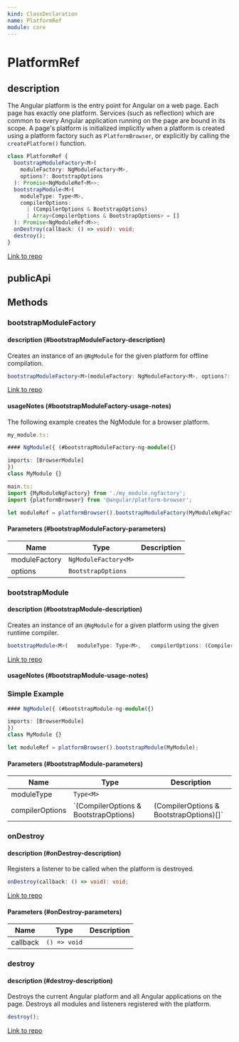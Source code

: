 ```yaml
---
kind: ClassDeclaration
name: PlatformRef
module: core
---
```


# PlatformRef

## description

The Angular platform is the entry point for Angular on a web page.
Each page has exactly one platform. Services (such as reflection) which are common
to every Angular application running on the page are bound in its scope.
A page's platform is initialized implicitly when a platform is created using a platform
factory such as `PlatformBrowser`, or explicitly by calling the `createPlatform()` function.

```ts
class PlatformRef {
  bootstrapModuleFactory<M>(
    moduleFactory: NgModuleFactory<M>,
    options?: BootstrapOptions
  ): Promise<NgModuleRef<M>>;
  bootstrapModule<M>(
    moduleType: Type<M>,
    compilerOptions:
      | (CompilerOptions & BootstrapOptions)
      | Array<CompilerOptions & BootstrapOptions> = []
  ): Promise<NgModuleRef<M>>;
  onDestroy(callback: () => void): void;
  destroy();
}
```

[Link to repo](https://github.com/timdeschryver/angular/blob/master/packages/core/src/application_ref.ts#L277-L423)

## publicApi

## Methods

### bootstrapModuleFactory

#### description (#bootstrapModuleFactory-description)

Creates an instance of an `@NgModule` for the given platform for offline compilation.

```ts
bootstrapModuleFactory<M>(moduleFactory: NgModuleFactory<M>, options?: BootstrapOptions):   Promise<NgModuleRef<M>>;
```

[Link to repo](https://github.com/timdeschryver/angular/blob/master/packages/core/src/application_ref.ts#L308-L348)

#### usageNotes (#bootstrapModuleFactory-usage-notes)

The following example creates the NgModule for a browser platform.

```typescript
my_module.ts:

#### NgModule({ (#bootstrapModuleFactory-ng-module({)

imports: [BrowserModule]
})
class MyModule {}

main.ts:
import {MyModuleNgFactory} from './my_module.ngfactory';
import {platformBrowser} from '@angular/platform-browser';

let moduleRef = platformBrowser().bootstrapModuleFactory(MyModuleNgFactory);
```

#### Parameters (#bootstrapModuleFactory-parameters)

| Name          | Type                 | Description |
| ------------- | -------------------- | ----------- |
| moduleFactory | `NgModuleFactory<M>` |             |
| options       | `BootstrapOptions`   |             |

### bootstrapModule

#### description (#bootstrapModule-description)

Creates an instance of an `@NgModule` for a given platform using the given runtime compiler.

```ts
bootstrapModule<M>(   moduleType: Type<M>,   compilerOptions: (CompilerOptions&BootstrapOptions)|   Array<CompilerOptions&BootstrapOptions> = []): Promise<NgModuleRef<M>>;
```

[Link to repo](https://github.com/timdeschryver/angular/blob/master/packages/core/src/application_ref.ts#L366-L373)

#### usageNotes (#bootstrapModule-usage-notes)

### Simple Example

```typescript
#### NgModule({ (#bootstrapModule-ng-module({)

imports: [BrowserModule]
})
class MyModule {}

let moduleRef = platformBrowser().bootstrapModule(MyModule);
```

#### Parameters (#bootstrapModule-parameters)

| Name            | Type                                  | Description                             |
| --------------- | ------------------------------------- | --------------------------------------- |
| moduleType      | `Type<M>`                             |                                         |
| compilerOptions | `(CompilerOptions & BootstrapOptions) | (CompilerOptions & BootstrapOptions)[]` |  |

### onDestroy

#### description (#onDestroy-description)

Registers a listener to be called when the platform is destroyed.

```ts
onDestroy(callback: () => void): void;
```

[Link to repo](https://github.com/timdeschryver/angular/blob/master/packages/core/src/application_ref.ts#L395-L397)

#### Parameters (#onDestroy-parameters)

| Name     | Type         | Description |
| -------- | ------------ | ----------- |
| callback | `() => void` |             |

### destroy

#### description (#destroy-description)

Destroys the current Angular platform and all Angular applications on the page.
Destroys all modules and listeners registered with the platform.

```ts
destroy();
```

[Link to repo](https://github.com/timdeschryver/angular/blob/master/packages/core/src/application_ref.ts#L411-L418)
